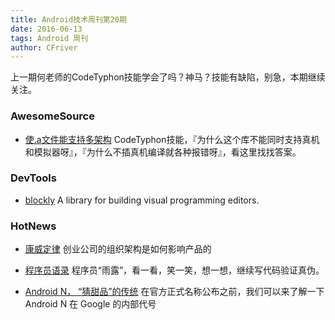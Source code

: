 ```yaml
---
title: Android技术周刊第20期
date: 2016-06-13
tags: Android 周刊
author: CFriver
---
```



上一期何老师的CodeTyphon技能学会了吗？神马？技能有缺陷，别急，本期继续关注。


<!-- more -->

### AwesomeSource
* [使.a文件能支持多架构](http://mp.weixin.qq.com/s?__biz=MzIwNTIzMjIxMQ==&mid=2651426003&idx=1&sn=781cdae81e2c0d2932c490e3e5b825d3&scene=4#wechat_redirect) CodeTyphon技能，『为什么这个库不能同时支持真机和模拟器呀』，『为什么不插真机编译就各种报错呀』，看这里找找答案。

### DevTools
* [blockly](https://developers.google.com/blockly/) A library for building visual programming editors.

### HotNews
* [康威定律](http://36kr.com/p/5047839.html) 创业公司的组织架构是如何影响产品的

* [程序员语录](http://www.techug.com/59-funny-programming-quotation) 程序员“雨露”，看一看，笑一笑，想一想，继续写代码验证真伪。
* [Android N， “猜甜品”的传统](http://www.ifanr.com/634217) 在官方正式名称公布之前，我们可以来了解一下 Android N 在 Google 的内部代号
